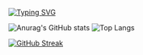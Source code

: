 <a href="https://git.io/typing-svg"><img src="https://readme-typing-svg.demolab.com?font=Fira+Code&duration=5500&pause=1000&color=00FF85&width=435&lines=Ol%C3%A1%2C+seja+bem+vindo+ao+meu+GitHub;+Hello%2C+welcome+to+my+GitHub" alt="Typing SVG" /></a>

![Anurag's GitHub stats](https://github-readme-stats.vercel.app/api?username=PedroKarasudani&show_icons=true&theme=blue-green&hide_border=true)
![Top Langs](https://github-readme-stats.vercel.app/api/top-langs/?username=PedroKarasudani&layout=compact&theme=blue-green&hide_border=true)

[![GitHub Streak](https://streak-stats.demolab.com?user=PedroKarasudani&theme=blue-green&date_format=j%2Fn%5B%2FY%5D&hide_border=true)](https://git.io/streak-stats)
